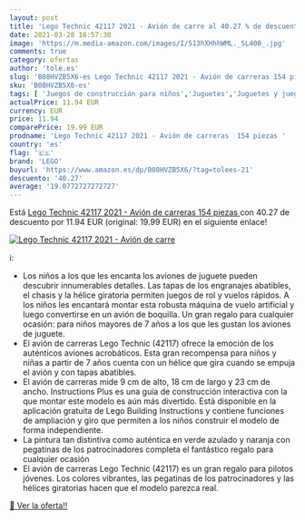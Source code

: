 ```yaml
---
layout: post
title: 'Lego Technic 42117 2021 - Avión de carre al 40.27 % de descuento'
date: 2021-03-28 16:57:30
image: 'https://m.media-amazon.com/images/I/513hXHhhWML._SL400_.jpg'
comments: true
category: ofertas
author: 'tole.es'
slug: 'B08HVZB5X6-es Lego Technic 42117 2021 - Avión de carreras 154 piezas'
sku: 'B08HVZB5X6-es'
tags: [ 'Juegos de construcción para niños','Juguetes','Juguetes y juegos','lego', ]
actualPrice: 11.94 EUR
currency: EUR
price: 11.94
comparePrice: 19.99 EUR
prodname: 'Lego Technic 42117 2021 - Avión de carreras  154 piezas '
country: 'es'
flag: '🇪🇸'
brand: 'LEGO'
buyurl: 'https://www.amazon.es/dp/B08HVZB5X6/?tag=tolees-21'
descuento: '40.27'
average: '19.0772727272727'
---
```


Está [Lego Technic 42117 2021 - Avión de carreras  154 piezas ](https://www.amazon.es/dp/B08HVZB5X6/?tag=tolees-21) con 40.27 de descuento por 11.94 EUR (original: 19.99 EUR) en el siguiente enlace!

[![Lego Technic 42117 2021 - Avión de carre](https://m.media-amazon.com/images/I/513hXHhhWML._SL400_.jpg)](https://www.amazon.es/dp/B08HVZB5X6/?tag=tolees-21)

ℹ️:

- Los niños a los que les encanta los aviones de juguete pueden descubrir innumerables detalles. Las tapas de los engranajes abatibles, el chasis y la hélice giratoria permiten juegos de rol y vuelos rápidos. A los niños les encantará montar esta robusta máquina de vuelo artificial y luego convertirse en un avión de boquilla. Un gran regalo para cualquier ocasión: para niños mayores de 7 años a los que les gustan los aviones de juguete.
- El avión de carreras Lego Technic (42117) ofrece la emoción de los auténticos aviones acrobáticos. Esta gran recompensa para niños y niñas a partir de 7 años cuenta con un hélice que gira cuando se empuja el avión y con tapas abatibles.
- El avión de carreras mide 9 cm de alto, 18 cm de largo y 23 cm de ancho. Instructions Plus es una guía de construcción interactiva con la que montar este modelo es aún más divertido. Está disponible en la aplicación gratuita de Lego Building Instructions y contiene funciones de ampliación y giro que permiten a los niños construir el modelo de forma independiente.
- La pintura tan distintiva como auténtica en verde azulado y naranja con pegatinas de los patrocinadores completa el fantástico regalo para cualquier ocasión
- El avión de carreras Lego Technic (42117) es un gran regalo para pilotos jóvenes. Los colores vibrantes, las pegatinas de los patrocinadores y las hélices giratorias hacen que el modelo parezca real.

[🛒 Ver la oferta!!](https://www.amazon.es/dp/B08HVZB5X6/?tag=tolees-21)
